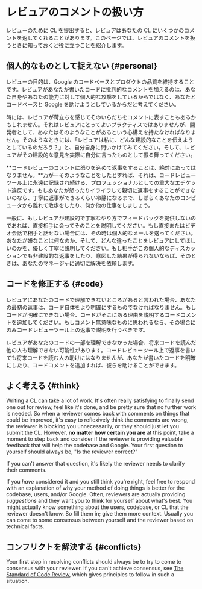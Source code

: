 # レビュアのコメントの扱い方



レビューのために CL を提出すると、レビュアはあなたの CL にいくつかのコメントを返してくれることがあります。このページでは、レビュアのコメントを扱うときに知っておくと役に立つことを紹介します。

## 個人的なものとして捉えない {#personal}

レビューの目的は、Google のコードベースとプロダクトの品質を維持することです。レビュアがあなたが書いたコードに批判的なコメントを加えるのは、あなた自身やあなたの能力に対して個人的な攻撃をしているからではなく、あなたとコードベースと Google を助けようとしているからだと考えてください。

時には、レビュアが苛立ちを感じてそのいらだちをコメントに表すこともあるかもしれません。それはレビュアにとってよいプラクティスではありませんが、開発者として、あなたはそのようなことがあるという心構えを持たなければなりません。そのようなときには、「レビュアは私に、どんな建設的なことを伝えようとしているのだろう？」と、自分自身に問いかけてみてください。そして、レビュアがその建設的な意見を実際に自分に言ったものとして振る舞ってください。

**コードレビューのコメントに怒りを込めて返事をすることは、絶対にあってはなりません。**万が一そのようなことをしたとすれば、それは、コードレビューツール上に永遠に記録され続ける、プロフェッショナルとしての重大なエチケット違反です。もしあなたが怒ったりイライラして親切に返事をすることができないのなら、丁寧に返事ができるくらい冷静になるまで、しばらくあなたのコンピュータから離れて散歩をしたり、何か他の仕事をしましょう。

一般に、もしレビュアが建設的で丁寧なやり方でフィードバックを提供しないのであれば、直接相手に会ってそのことを説明してください。もし直接またはビデオ会話で相手と話せない場合には、その時は個人的なメールを送ってください。あなたが嫌なことは何なのか、そして、どんな違ったことをレビュアにしてほしいのかを、優しく丁寧に説明してください。もし相手がこの個人的なディスカッションでも非建設的な返事をしたり、意図した結果が得られないならば、そのときは、あなたのマネージャに適切に解決を依頼します。

## コードを修正する {#code}

レビュアにあなたのコードで理解できないところがあると言われた場合、あなたの最初の返事は、コード自体をより明確にするものでなければなりません。もしコードが明確にできない場合、コードがそこにある理由を説明するコードコメントを追加してください。もしコメント無意味なものに思われるなら、その場合にのみコードレビューツール上の返事で説明を行うべきです。

レビュアがあなたのコードの一部を理解できなかった場合、将来コードを読んだ他の人も理解できない可能性があります。コードレビューツール上で返事を書いても将来コードを読む人の助けにはなりませんが、あなたが書いたコードを明確にしたり、コードコメントを追加すれば、彼らを助けることができます。

## よく考える {#think}

Writing a CL can take a lot of work. It's often really satisfying to finally
send one out for review, feel like it's done, and be pretty sure that no further
work is needed. So when a reviewer comes back with comments on things that could
be improved, it's easy to reflexively think the comments are wrong, the reviewer
is blocking you unnecessarily, or they should just let you submit the CL.
However, **no matter how certain you are** at this point, take a moment to step
back and consider if the reviewer is providing valuable feedback that will help
the codebase and Google. Your first question to yourself should always be, "Is
the reviewer correct?"

If you can't answer that question, it's likely the reviewer needs to clarify
their comments.

If you *have* considered it and you still think you're right, feel free to
respond with an explanation of why your method of doing things is better for the
codebase, users, and/or Google. Often, reviewers are actually providing
*suggestions* and they want you to think for yourself about what's best. You
might actually know something about the users, codebase, or CL that the reviewer
doesn't know. So fill them in; give them more context. Usually you can come to
some consensus between yourself and the reviewer based on technical facts.

## コンフリクトを解決する {#conflicts}

Your first step in resolving conflicts should always be to try to come to
consensus with your reviewer. If you can't achieve consensus, see
[The Standard of Code Review](../reviewer/standard.md), which gives principles
to follow in such a situation.
